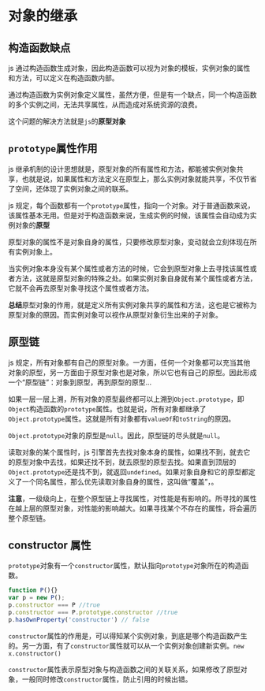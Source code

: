 # 对象的继承

## 构造函数缺点

js 通过构造函数生成对象，因此构造函数可以视为对象的模板，实例对象的属性和方法，可以定义在构造函数内部。

通过构造函数为实例对象定义属性，虽然方便，但是有一个缺点，同一个构造函数的多个实例之间，无法共享属性，从而造成对系统资源的浪费。

这个问题的解决方法就是`js`的**原型对象**

## `prototype`属性作用

js 继承机制的设计思想就是，原型对象的所有属性和方法，都能被实例对象共享，也就是说，如果属性和方法定义在原型上，那么实例对象就能共享，不仅节省了空间，还体现了实例对象之间的联系。

js 规定，每个函数都有一个`prototype`属性，指向一个对象。对于普通函数来说，该属性基本无用。但是对于构造函数来说，生成实例的时候，该属性会自动成为实例对象的**原型**

原型对象的属性不是对象自身的属性，只要修改原型对象，变动就会立刻体现在所有实例对象上。

当实例对象本身没有某个属性或者方法的时候，它会到原型对象上去寻找该属性或者方法，这就是原型对象的特殊之处。如果实例对象自身就有某个属性或者方法，它就不会再去原型对象寻找这个属性或者方法。

**总结**原型对象的作用，就是定义所有实例对象共享的属性和方法，这也是它被称为原型对象的原因。而实例对象可以视作从原型对象衍生出来的子对象。

## 原型链

js 规定，所有对象都有自己的原型对象。一方面，任何一个对象都可以充当其他对象的原型，另一方面由于原型对象也是对象，所以它也有自己的原型。因此形成一个“原型链”：对象到原型，再到原型的原型...

如果一层一层上溯，所有对象的原型最终都可以上溯到`Object.prototype`，即`Object`构造函数的`prototype`属性。也就是说，所有对象都继承了`Object.prototype`属性。这就是所有对象都有`valueOf`和`toString`的原因。

`Object.prototype`对象的原型是`null`。因此，原型链的尽头就是`null`。

读取对象的某个属性时，js 引擎首先去找对象本身的属性，如果找不到，就去它的原型对象中去找，如果还找不到，就去原型的原型去找。如果直到顶层的`Object.prototype`还是找不到，就返回`undefined`。如果对象自身和它的原型都定义了一个同名属性，那么优先读取对象自身的属性，这叫做“覆盖”，。

**注意**，一级级向上，在整个原型链上寻找属性，对性能是有影响的。所寻找的属性在越上层的原型对象，对性能的影响越大。如果寻找某个不存在的属性，将会遍历整个原型链。

## constructor 属性

`prototype`对象有一个`constructor`属性，默认指向`prototype`对象所在的构造函数。

```js
function P(){}
var p = new P();
p.constructor === P //true
p.constructor === P.prototype.constructor //true
p.hasOwnProperty('constructor') // false
```
`constructor`属性的作用是，可以得知某个实例对象，到底是哪个构造函数产生的。另一方面，有了`constructor`属性就可以从一个实例对象创建新实例。`new x.constructor()`

`constructor`属性表示原型对象与构造函数之间的关联关系，如果修改了原型对象，一般同时修改`constructor`属性，防止引用的时候出错。

